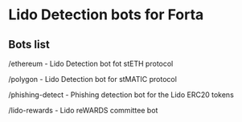 # Lido Detection bots for Forta

## Bots list

/ethereum - Lido Detection bot fot stETH protocol

/polygon - Lido Detection bot for stMATIC protocol

/phishing-detect - Phishing detection bot for the Lido ERC20 tokens

/lido-rewards - Lido reWARDS committee bot
